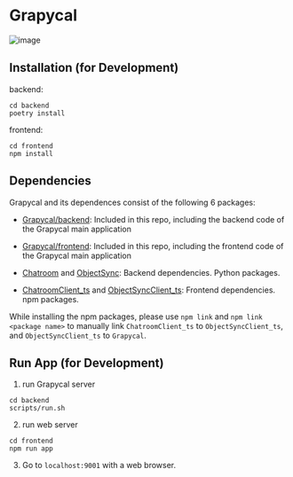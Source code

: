 # Grapycal

![image](https://github.com/eri24816/Grapycal/assets/30017117/a67353e0-1818-4e5f-a670-6b21efda8cb5)



## Installation (for Development)

backend:

```
cd backend
poetry install
```

frontend:

```
cd frontend
npm install
```

## Dependencies

Grapycal and its dependences consist of the following 6 packages:

- [Grapycal/backend](https://github.com/eri24816/Grapycal): Included in this repo, including the backend code of the Grapycal main application

- [Grapycal/frontend](https://github.com/eri24816/Grapycal): Included in this repo, including the frontend code of the Grapycal main application


- [Chatroom](https://github.com/eri24816/ChatRoom) and [ObjectSync](https://github.com/eri24816/ObjectSync): Backend dependencies. Python packages.

- [ChatroomClient_ts](https://github.com/eri24816/ChatRoomClient_ts) and [ObjectSyncClient_ts](https://github.com/eri24816/ObjectSyncClient_ts): Frontend dependencies. npm packages.

While installing the npm packages, please use `npm link` and `npm link <package name>` to manually link `ChatroomClient_ts` to `ObjectSyncClient_ts`, and `ObjectSyncClient_ts` to `Grapycal`.

## Run App (for Development)

1. run Grapycal server
```
cd backend
scripts/run.sh
```

2. run web server
```
cd frontend
npm run app
```

3. Go to `localhost:9001` with a web browser.

